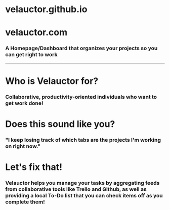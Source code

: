 # velauctor.github.io
# velauctor.com
### A Homepage/Dashboard that organizes your projects so you can get right to work
-----
# Who is Velauctor for?
### Collaborative, productivity-oriented individuals who want to get work done!
# Does this sound like you?
### "I keep losing track of which tabs are the projects I'm working on right now."
# Let's fix that!
### Velauctor helps you manage your tasks by aggregating feeds from collaborative tools like Trello and Github, as well as providing a local To-Do list that you can check items off as you complete them!
